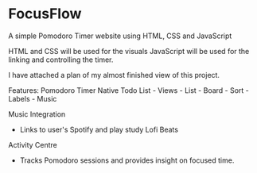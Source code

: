 # FocusFlow
A simple Pomodoro Timer website using HTML, CSS and JavaScript

HTML and CSS will be used for the visuals
JavaScript will be used for the linking and controlling the timer.

I have attached a plan of my almost finished view of this project.

Features:
Pomodoro Timer
Native Todo List 
    - Views 
        - List 
        - Board
    - Sort
    - Labels
    - Music

Music Integration
- Links to user's Spotify and play study Lofi Beats

Activity Centre
- Tracks Pomodoro sessions and provides insight on focused time.


